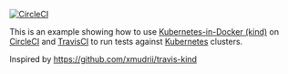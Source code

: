 [![CircleCI](https://circleci.com/gh/snormore/kind-ci.svg?style=svg)](https://circleci.com/gh/snormore/kind-ci)

This is an example showing how to use [Kubernetes-in-Docker (kind)](https://github.com/kubernetes-sigs/kind) on [CircleCI](http://circleci.com) and [TravisCI](https://travis-ci.org/) to run tests against [Kubernetes](http://kubernetes.io) clusters.

Inspired by https://github.com/xmudrii/travis-kind